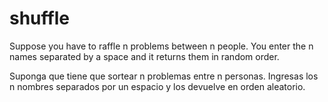 # shuffle

Suppose you have to raffle n problems between n people.
You enter the n names separated by a space and it returns them in random order.

Suponga que tiene que sortear n problemas entre n personas.
Ingresas los n nombres separados por un espacio y los devuelve en orden aleatorio.
